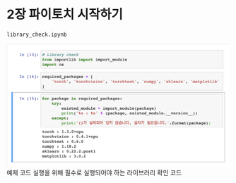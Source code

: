 # 2장 파이토치 시작하기

```
library_check.ipynb
```
![코드 실행](./2_library_check.png)
예제 코드 실행을 위해 필수로 실행되어야 하는 라이브러리 확인 코드
